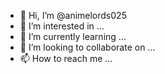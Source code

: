 - 👋 Hi, I’m @animelords025
- 👀 I’m interested in ...
- 🌱 I’m currently learning ...
- 💞️ I’m looking to collaborate on ...
- 📫 How to reach me ...

<!---
animelords025/animelords025 is a ✨ special ✨ repository because its `README.md` (this file) appears on your GitHub profile.
You can click the Preview link to take a look at your changes.
--->
